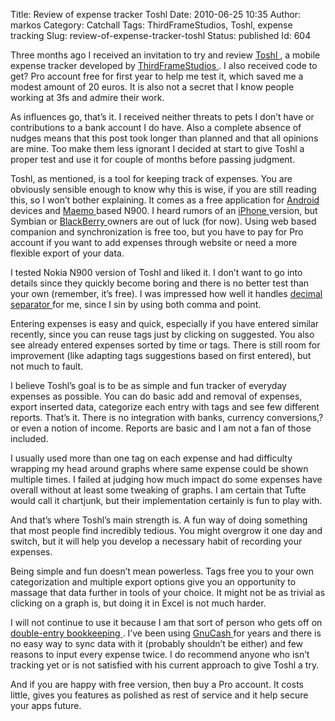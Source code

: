 Title: Review of expense tracker Toshl
Date: 2010-06-25 10:35
Author: markos
Category: Catchall
Tags: ThirdFrameStudios, Toshl, expense tracking
Slug: review-of-expense-tracker-toshl
Status: published
Id: 604

<div>
 <p>
  Three months ago I received an invitation to try and review
  <a class="zem_slink" href="http://toshl.com" rel="homepage" title="Toshl">
   Toshl
  </a>
  , a mobile expense tracker developed by
  <a class="zem_slink" href="http://www.3fs.si" rel="homepage" title="ThirdFrameStudios">
   ThirdFrameStudios
  </a>
  . I also received code to get? Pro account free for first year to help me test it, which saved me a modest amount of 20 euros. It is also not a secret that I know people working at 3fs and admire their work.
 </p>
 <p>
  As influences go, that’s it. I received neither threats to pets I don’t have or contributions to a bank account I do have. Also a complete absence of nudges means that this post took longer than planned and that all opinions are mine. Too make them less ignorant I decided at start to give Toshl a proper test and use it for couple of months before passing judgment.
 </p>
 <p>
  Toshl, as mentioned, is a tool for keeping track of expenses. You are obviously sensible enough to know why this is wise, if you are still reading this, so I won’t bother explaining. It comes as a free application for
  <a class="zem_slink" href="http://code.google.com/android/" rel="homepage" title="Android">
   Android
  </a>
  devices and
  <a class="zem_slink" href="http://www.maemo.org/" rel="homepage" title="Maemo">
   Maemo
  </a>
  based N900. I heard rumors of an
  <a class="zem_slink" href="http://www.apple.com/iphone" rel="homepage" title="iPhone 3G">
   iPhone
  </a>
  version, but Symbian or
  <a class="zem_slink" href="http://www.blackberry.com/" rel="homepage" title="BlackBerry">
   BlackBerry
  </a>
  owners are out of luck (for now). Using web based companion and synchronization is free too, but you have to pay for Pro account if you want to add expenses through website or need a more flexible export of your data.
 </p>
 <p>
  I tested Nokia N900 version of Toshl and liked it. I don’t want to go into details since they quickly become boring and there is no better test than your own (remember, it’s free). I was impressed how well it handles
  <a class="zem_slink" href="http://en.wikipedia.org/wiki/Decimal_separator" rel="wikipedia" title="Decimal separator">
   decimal separator
  </a>
  for me, since I sin by using both comma and point.
 </p>
 <p>
  Entering expenses is easy and quick, especially if you have entered similar recently, since you can reuse tags just by clicking on suggested. You also see already entered expenses sorted by time or tags. There is still room for improvement (like adapting tags suggestions based on first entered), but not much to fault.
 </p>
 <p>
  I believe Toshl’s goal is to be as simple and fun tracker of everyday expenses as possible. You can do basic add and removal of expenses, export inserted data, categorize each entry with tags and see few different reports. That’s it. There is no integration with banks, currency conversions,? or even a notion of income. Reports are basic and I am not a fan of those included.
 </p>
 <p>
  I usually used more than one tag on each expense and had difficulty wrapping my head around graphs where same expense could be shown multiple times. I failed at judging how much impact do some expenses have overall without at least some tweaking of graphs. I am certain that Tufte would call it chartjunk, but their implementation certainly is fun to play with.
 </p>
 <p>
  And that’s where Toshl’s main strength is. A fun way of doing something that most people find incredibly tedious. You might overgrow it one day and switch, but it will help you develop a necessary habit of recording your expenses.
 </p>
 <p>
  Being simple and fun doesn’t mean powerless. Tags free you to your own categorization and multiple export options give you an opportunity to massage that data further in tools of your choice. It might not be as trivial as clicking on a graph is, but doing it in Excel is not much harder.
 </p>
 <p>
  I will not continue to use it because I am that sort of person who gets off on
  <a class="zem_slink" href="http://en.wikipedia.org/wiki/Double-entry_bookkeeping_system" rel="wikipedia" title="Double-entry bookkeeping system">
   double-entry bookkeeping
  </a>
  . I’ve been using
  <a class="zem_slink" href="http://www.gnucash.org/" rel="homepage" title="GnuCash">
   GnuCash
  </a>
  for years and there is no easy way to sync data with it (probably shouldn’t be either) and few reasons to input every expense twice. I do recommend anyone who isn’t tracking yet or is not satisfied with his current approach to give Toshl a try.
 </p>
 <p>
  And if you are happy with free version, then buy a Pro account. It costs little, gives you features as polished as rest of service and it help secure your apps future.
 </p>
</div>

